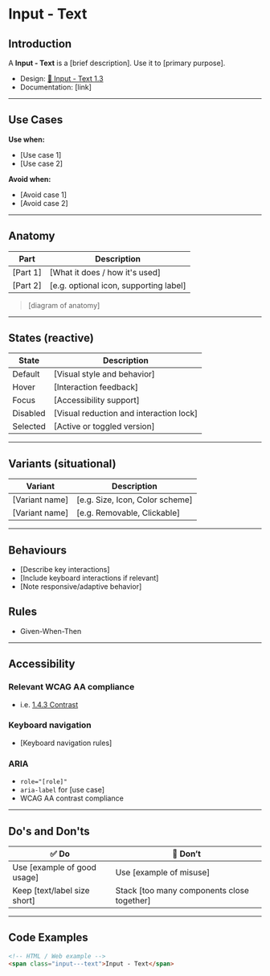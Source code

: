 # Input - Text

## Introduction
A **Input - Text** is a [brief description]. Use it to [primary purpose].

- Design: [🧬 Input - Text 1.3](link)
- Documentation: [link]

---

## Use Cases

**Use when:**
- [Use case 1]
- [Use case 2]

**Avoid when:**
- [Avoid case 1]
- [Avoid case 2]

---

## Anatomy

| Part      | Description                             |
|-----------|-----------------------------------------|
| [Part 1]  | [What it does / how it's used]          |
| [Part 2]  | [e.g. optional icon, supporting label]  |

> [diagram of anatomy]

---

## States (reactive)

| State      | Description                             |
|------------|-----------------------------------------|
| Default    | [Visual style and behavior]             |
| Hover      | [Interaction feedback]                  |
| Focus      | [Accessibility support]                 |
| Disabled   | [Visual reduction and interaction lock] |
| Selected   | [Active or toggled version]             |

---

## Variants (situational)

| Variant         | Description                        |
|-----------------|------------------------------------|
| [Variant name]  | [e.g. Size, Icon, Color scheme]    |
| [Variant name]  | [e.g. Removable, Clickable]        |

---

## Behaviours

- [Describe key interactions]
- [Include keyboard interactions if relevant]
- [Note responsive/adaptive behavior]

## Rules
- Given-When-Then

---

## Accessibility

### Relevant WCAG AA compliance
- i.e. [1.4.3 Contrast](https://www.w3.org/TR/WCAG22/#contrast-minimum)

### Keyboard navigation
- [Keyboard navigation rules]

### ARIA
- `role="[role]"`
- `aria-label` for [use case]
- WCAG AA contrast compliance

---

## Do's and Don'ts

| ✅ Do                                              | 🚫 Don’t                                      |
|---------------------------------------------------|-----------------------------------------------|
| Use [example of good usage]                       | Use [example of misuse]                       |
| Keep [text/label size short]                      | Stack [too many components close together]    |

---

## Code Examples

```html
<!-- HTML / Web example -->
<span class="input---text">Input - Text</span>
```